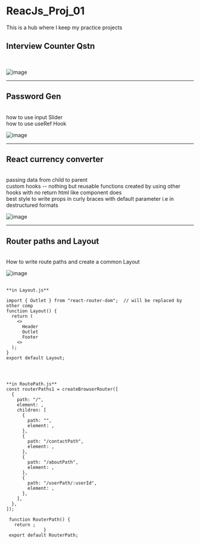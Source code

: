 # ReacJs_Proj_01
This is a hub where I keep my practice projects

<h2>Interview Counter Qstn</h2>
<br/>

![image](https://github.com/ArindamDutta02082001/ReacJs_Proj_01/assets/83761396/eb6a9d7d-676d-4500-9a26-0f378e1e6f54)

<hr/>

<h2>Password Gen</h2>
<br/>
how to use input Slider
<br/>
how to use useRef Hook
<br/>

![image](https://github.com/ArindamDutta02082001/ReacJs_Proj_01/assets/83761396/7799a023-17b4-411d-a223-05adeb5c3204)

<hr/>

<h2>React currency converter</h2>
<br/>
passing data from child to parent
<br/>
custom hooks -- nothing but reusable functions created by using other hooks with no return html like component does
<br/>
best style to write props in curly braces with default parameter i.e in destructured formats
<br/>

![image](https://github.com/ArindamDutta02082001/ReacJs_Proj_01/assets/83761396/59055b3c-6124-487e-b14b-dbdce54219df)

<hr/>

<h2>Router paths and Layout</h2>
<br/>
How to write route paths and create a common Layout
<br/>

![image](https://github.com/ArindamDutta02082001/ReacJs_Proj_01/assets/83761396/8149337e-5df6-476c-b67b-7cac0a4cb750)


<pre>
 <code>
**in Layout.js**

import { Outlet } from "react-router-dom";  // will be replaced by other comp
function Layout() {
  return (
    <>
      Header
      Outlet
      Footer
    <>
  );
}
export default Layout;
     
 </code>
</pre>

<pre>
<code>
**in RoutePath.js**
const routerPaths1 = createBrowserRouter([
  {
    path: "/",
    element: <Layout />,
    children: [
      {
        path: "",
        element: <Home />,
      },
      {
        path: "/contactPath",
        element: <Contact />,
      },
      {
        path: "/aboutPath",
        element: <About />,
      },
      {
        path: "/userPath/:userId",
        element: <User />,
      },
    ],
  },
]);

 function RouterPath() {
   return <RouterProvider router={routerPaths1} />;
              }
 export default RouterPath;
</code>
</pre>
